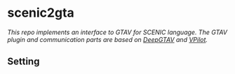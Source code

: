 # scenic2gta

*This repo implements an interface to GTAV for SCENIC language. The GTAV plugin and communication parts are based on *[DeepGTAV](https://github.com/aitorzip/DeepGTAV)* and *[VPilot](https://github.com/aitorzip/VPilot)*.*

## Setting
